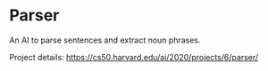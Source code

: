 # **Parser**

An AI to parse sentences and extract noun phrases.

Project details: https://cs50.harvard.edu/ai/2020/projects/6/parser/
